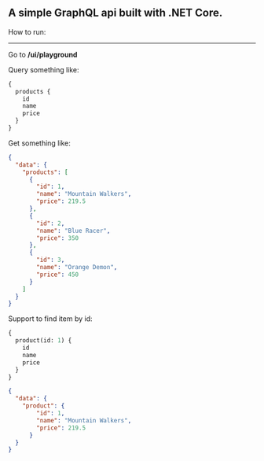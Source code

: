 A simple GraphQL api built with .NET Core.
----

How to run:


---

Go to __/ui/playground__

Query something like:

```graphql
{
  products { 
    id
    name
    price
  }
}
```

Get something like:

```json
{
  "data": {
    "products": [
      {
        "id": 1,
        "name": "Mountain Walkers",
        "price": 219.5
      },
      {
        "id": 2,
        "name": "Blue Racer",
        "price": 350
      },
      {
        "id": 3,
        "name": "Orange Demon",
        "price": 450
      }
    ]
  }
}
```


Support to find item by id:

```graphql
{
  product(id: 1) { 
    id
    name
    price
  }
}
```

```json
{
  "data": {
    "product": {
        "id": 1,
        "name": "Mountain Walkers",
        "price": 219.5
      }
  }
}
```

